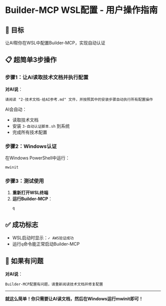 # Builder-MCP WSL配置 - 用户操作指南

## 🎯 目标
让AI帮你在WSL中配置Builder-MCP，实现自动认证

## 📋 超简单3步操作

### 步骤1：让AI读取技术文档并执行配置
**对AI说**：
```
请阅读 "2-技术文档-给AI参考.md" 文件，并按照其中的安装步骤自动执行所有配置操作
```

AI会自动：
- 读取技术文档
- 安装 `3-自动认证脚本.sh` 到系统
- 完成所有技术配置

### 步骤2：Windows认证
在Windows PowerShell中运行：
```powershell
mwinit
```

### 步骤3：测试使用
1. **重新打开WSL终端**
2. **运行Builder-MCP**：
   ```bash
   q
   ```

## ✅ 成功标志
- WSL启动时显示：`✓ AWS验证成功`
- 运行`q`命令能正常启动Builder-MCP

## 🚨 如果有问题
**对AI说**：
```
Builder-MCP配置有问题，请重新阅读技术文档并修复配置
```

---

**就这么简单！你只需要让AI读文档，然后在Windows运行mwinit即可！**
